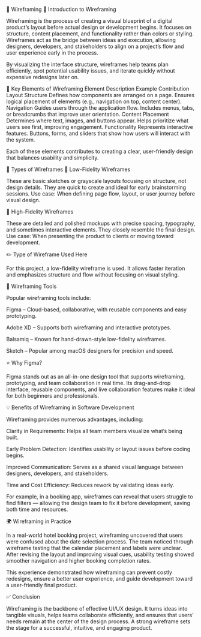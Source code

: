 
🧩 Wireframing
📘 Introduction to Wireframing

Wireframing is the process of creating a visual blueprint of a digital product’s layout before actual design or development begins. It focuses on structure, content placement, and functionality rather than colors or styling.
Wireframes act as the bridge between ideas and execution, allowing designers, developers, and stakeholders to align on a project’s flow and user experience early in the process.

By visualizing the interface structure, wireframes help teams plan efficiently, spot potential usability issues, and iterate quickly without expensive redesigns later on.

🧱 Key Elements of Wireframing
Element	Description	Example Contribution
Layout Structure	Defines how components are arranged on a page.	Ensures logical placement of elements (e.g., navigation on top, content center).
Navigation	Guides users through the application flow.	Includes menus, tabs, or breadcrumbs that improve user orientation.
Content Placement	Determines where text, images, and buttons appear.	Helps prioritize what users see first, improving engagement.
Functionality	Represents interactive features.	Buttons, forms, and sliders that show how users will interact with the system.

Each of these elements contributes to creating a clear, user-friendly design that balances usability and simplicity.

🧭 Types of Wireframes
🔹 Low-Fidelity Wireframes

These are basic sketches or grayscale layouts focusing on structure, not design details. They are quick to create and ideal for early brainstorming sessions.
Use case: When defining page flow, layout, or user journey before visual design.

🔸 High-Fidelity Wireframes

These are detailed and polished mockups with precise spacing, typography, and sometimes interactive elements. They closely resemble the final design.
Use case: When presenting the product to clients or moving toward development.

✏️ Type of Wireframe Used Here

For this project, a low-fidelity wireframe is used. It allows faster iteration and emphasizes structure and flow without focusing on visual styling.

🧰 Wireframing Tools

Popular wireframing tools include:

Figma – Cloud-based, collaborative, with reusable components and easy prototyping.

Adobe XD – Supports both wireframing and interactive prototypes.

Balsamiq – Known for hand-drawn-style low-fidelity wireframes.

Sketch – Popular among macOS designers for precision and speed.

⭐ Why Figma?

Figma stands out as an all-in-one design tool that supports wireframing, prototyping, and team collaboration in real time. Its drag-and-drop interface, reusable components, and live collaboration features make it ideal for both beginners and professionals.

💡 Benefits of Wireframing in Software Development

Wireframing provides numerous advantages, including:

Clarity in Requirements: Helps all team members visualize what’s being built.

Early Problem Detection: Identifies usability or layout issues before coding begins.

Improved Communication: Serves as a shared visual language between designers, developers, and stakeholders.

Time and Cost Efficiency: Reduces rework by validating ideas early.

For example, in a booking app, wireframes can reveal that users struggle to find filters — allowing the design team to fix it before development, saving both time and resources.

🌍 Wireframing in Practice

In a real-world hotel booking project, wireframing uncovered that users were confused about the date selection process. The team noticed through wireframe testing that the calendar placement and labels were unclear.
After revising the layout and improving visual cues, usability testing showed smoother navigation and higher booking completion rates.

This experience demonstrated how wireframing can prevent costly redesigns, ensure a better user experience, and guide development toward a user-friendly final product.

✅ Conclusion

Wireframing is the backbone of effective UI/UX design. It turns ideas into tangible visuals, helps teams collaborate efficiently, and ensures that users’ needs remain at the center of the design process. A strong wireframe sets the stage for a successful, intuitive, and engaging product.

